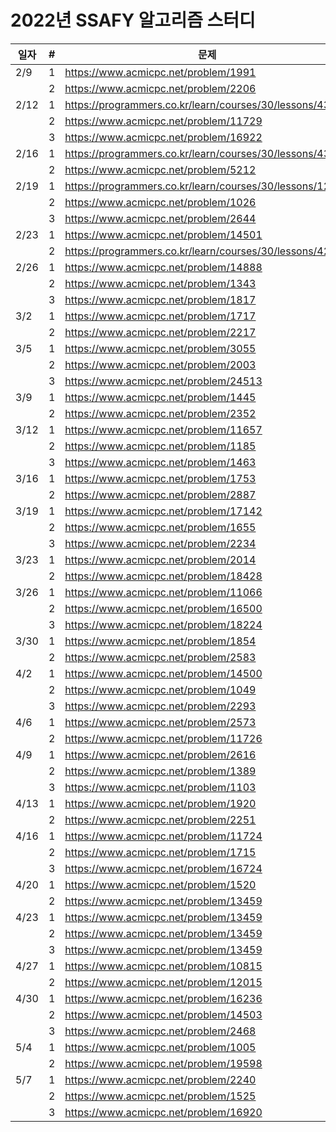 # 2022년 SSAFY 알고리즘 스터디

| 일자   | # | 문제                                  |
|-------|---|--------------------------------------|
| 2/9   | 1 | https://www.acmicpc.net/problem/1991 |
|       | 2 | https://www.acmicpc.net/problem/2206 |
| 2/12  | 1 | https://programmers.co.kr/learn/courses/30/lessons/43163 |
|       | 2 | https://www.acmicpc.net/problem/11729 |
|       | 3 | https://www.acmicpc.net/problem/16922 |
| 2/16  | 1 | https://programmers.co.kr/learn/courses/30/lessons/43162 |
|       | 2 | https://www.acmicpc.net/problem/5212 |
| 2/19  | 1 | https://programmers.co.kr/learn/courses/30/lessons/12977 |
|       | 2 | https://www.acmicpc.net/problem/1026 |
|       | 3 | https://www.acmicpc.net/problem/2644 |
| 2/23  | 1 | https://www.acmicpc.net/problem/14501 |
|       | 2 | https://programmers.co.kr/learn/courses/30/lessons/42842 |
| 2/26  | 1 | https://www.acmicpc.net/problem/14888 |
|       | 2 | https://www.acmicpc.net/problem/1343 |
|       | 3 | https://www.acmicpc.net/problem/1817 |
| 3/2   | 1 | https://www.acmicpc.net/problem/1717 |
|       | 2 | https://www.acmicpc.net/problem/2217 |
| 3/5   | 1 | https://www.acmicpc.net/problem/3055 |
|       | 2 | https://www.acmicpc.net/problem/2003 |
|       | 3 | https://www.acmicpc.net/problem/24513 |
| 3/9   | 1 | https://www.acmicpc.net/problem/1445 |
|       | 2 | https://www.acmicpc.net/problem/2352 |
| 3/12  | 1 | https://www.acmicpc.net/problem/11657 |
|       | 2 | https://www.acmicpc.net/problem/1185 |
|       | 3 | https://www.acmicpc.net/problem/1463 |
| 3/16  | 1 | https://www.acmicpc.net/problem/1753 |
|       | 2 | https://www.acmicpc.net/problem/2887 |
| 3/19  | 1 | https://www.acmicpc.net/problem/17142 |
|       | 2 | https://www.acmicpc.net/problem/1655 |
|       | 3 | https://www.acmicpc.net/problem/2234 |
| 3/23  | 1 | https://www.acmicpc.net/problem/2014 |
|       | 2 | https://www.acmicpc.net/problem/18428 |
| 3/26  | 1 | https://www.acmicpc.net/problem/11066 |
|       | 2 | https://www.acmicpc.net/problem/16500 |
|       | 3 | https://www.acmicpc.net/problem/18224 |
| 3/30  | 1 | https://www.acmicpc.net/problem/1854 |
|       | 2 | https://www.acmicpc.net/problem/2583 |
| 4/2   | 1 | https://www.acmicpc.net/problem/14500 |
|       | 2 | https://www.acmicpc.net/problem/1049 |
|       | 3 | https://www.acmicpc.net/problem/2293 |
| 4/6   | 1 | https://www.acmicpc.net/problem/2573 |
|       | 2 | https://www.acmicpc.net/problem/11726 |
| 4/9   | 1 | https://www.acmicpc.net/problem/2616 |
|       | 2 | https://www.acmicpc.net/problem/1389 |
|       | 3 | https://www.acmicpc.net/problem/1103 |
| 4/13  | 1 | https://www.acmicpc.net/problem/1920 |
|       | 2 | https://www.acmicpc.net/problem/2251 |
| 4/16  | 1 | https://www.acmicpc.net/problem/11724 |
|       | 2 | https://www.acmicpc.net/problem/1715 |
|       | 3 | https://www.acmicpc.net/problem/16724 |
| 4/20  | 1 | https://www.acmicpc.net/problem/1520 |
|       | 2 | https://www.acmicpc.net/problem/13459 |
| 4/23  | 1 | https://www.acmicpc.net/problem/13459 |
|       | 2 | https://www.acmicpc.net/problem/13459 |
|       | 3 | https://www.acmicpc.net/problem/13459 |
| 4/27  | 1 | https://www.acmicpc.net/problem/10815 |
|       | 2 | https://www.acmicpc.net/problem/12015 |
| 4/30  | 1 | https://www.acmicpc.net/problem/16236 |
|       | 2 | https://www.acmicpc.net/problem/14503 |
|       | 3 | https://www.acmicpc.net/problem/2468 |
| 5/4   | 1 | https://www.acmicpc.net/problem/1005 |
|       | 2 | https://www.acmicpc.net/problem/19598 |
| 5/7   | 1 | https://www.acmicpc.net/problem/2240 |
|       | 2 | https://www.acmicpc.net/problem/1525 |
|       | 3 | https://www.acmicpc.net/problem/16920 |
